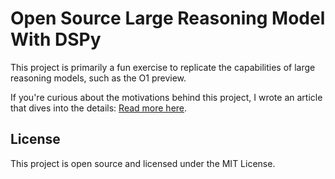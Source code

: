 # Open Source Large Reasoning Model With DSPy

This project is primarily a fun exercise to replicate the capabilities of large reasoning models, such as the O1 preview.

If you're curious about the motivations behind this project, I wrote an article that dives into the details:
[Read more here](https://www.lycee.ai/blog/drop-o1-preview-try-this-alternative).

## License

This project is open source and licensed under the MIT License.
